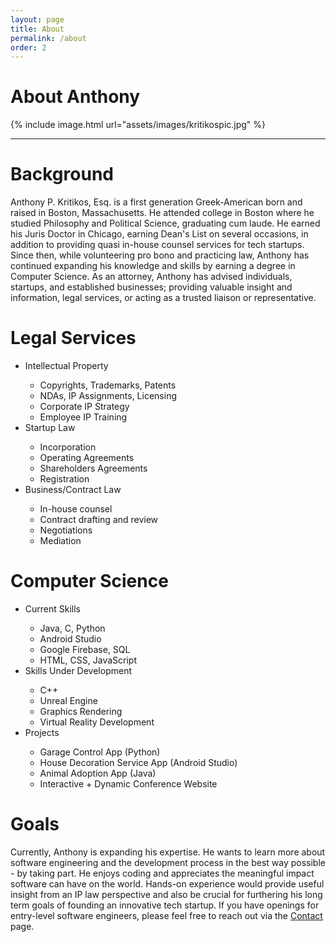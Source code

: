 ```yaml
---
layout: page
title: About
permalink: /about
order: 2
---
```


<h1 class="centered-title">About Anthony</h1>

{% include image.html url="assets/images/kritikospic.jpg" %}

<hr class="rounded">

<h1 class="centered-header">Background</h1>

<p>Anthony P. Kritikos, Esq. is a first generation Greek-American born and raised in Boston, Massachusetts. He attended college in Boston where he studied Philosophy and Political Science, graduating cum laude. He earned his Juris Doctor in Chicago, earning Dean's List on several occasions, in addition to providing quasi in-house counsel services for tech startups. Since then, while volunteering pro bono and practicing law, Anthony has continued expanding his knowledge and skills by earning a degree in Computer Science. As an attorney, Anthony has advised individuals, startups, and established businesses; providing valuable insight and information, legal services, or acting as a trusted liaison or representative.</p>

<div class="services">

<div class="legalcol">
<h1 class="centered-header">Legal Services</h1>
<ul>
  <li>Intellectual Property</li>
  <ul>
    <li>Copyrights, Trademarks, Patents</li>
    <li>NDAs, IP Assignments, Licensing</li>
    <li>Corporate IP Strategy</li>
    <li>Employee IP Training</li>
  </ul>
  <li>Startup Law</li>
  <ul>
    <li>Incorporation</li>
    <li>Operating Agreements</li>
    <li>Shareholders Agreements</li>
    <li>Registration</li>
  </ul>
  <li>Business/Contract Law</li>
  <ul>
    <li>In-house counsel</li>
    <li>Contract drafting and review</li>
    <li>Negotiations</li>
    <li>Mediation</li>
  </ul>
</ul>
</div>

<div class="cscol">
<h1 class="centered-header">Computer Science</h1>
<ul>
  <li>Current Skills</li>
  <ul>
    <li>Java, C, Python</li>
    <li>Android Studio</li>
    <li>Google Firebase, SQL</li>
    <li>HTML, CSS, JavaScript</li>
  </ul>
  <li>Skills Under Development</li>
  <ul>
    <li>C++</li>
    <li>Unreal Engine</li>
    <li>Graphics Rendering</li>
    <li>Virtual Reality Development</li>
  </ul>
  <li>Projects</li>
  <ul>
    <li>Garage Control App (Python)</li>
    <li>House Decoration Service App (Android Studio)</li>
    <li>Animal Adoption App (Java)</li>
    <li>Interactive + Dynamic Conference Website</li>
  </ul>
</ul>
</div>

</div>

<div class="goals">
    <h1 class="centered-header">Goals</h1>
    <p>Currently, Anthony is expanding his expertise. He wants to learn more about software engineering and the development process in the best way possible - by taking part. He enjoys coding and appreciates the meaningful impact software can have on the world. Hands-on experience would provide useful insight from an IP law perspective and also be crucial for furthering his long term goals of founding an innovative tech startup. If you have openings for entry-level software engineers, please feel free to reach out via the <a href="https://singularity.lawyer/contact">Contact</a> page.</p>
</div>
